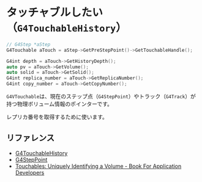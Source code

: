 # タッチャブルしたい（``G4TouchableHistory``）

```cpp
// G4Step *aStep
G4Touchable aTouch = aStep->GetPreStepPoint()->GetTouchableHandle();

G4int depth = aTouch->GetHistoryDepth();
auto pv = aTouch->GetVolume();
auto solid = aTouch->GetSolid();
G4int replica_number = aTouch->GetReplicaNumber();
G4int copy_number = aTouch->GetCopyNumber();
```

``G4VTouchable``は、現在のステップ点（``G4StepPoint``）やトラック（``G4Track``）が持つ物理ボリューム情報のポインターです。

レプリカ番号を取得するために使います。

## リファレンス

- [G4TouchableHistory](https://geant4.kek.jp/Reference/11.2.0/classG4TouchableHistory.html)
- [G4StepPoint](https://geant4.kek.jp/Reference/11.2.0/classG4StepPoint.html)
- [Touchables: Uniquely Identifying a Volume - Book For Application Developers](https://geant4-userdoc.web.cern.ch/UsersGuides/ForApplicationDeveloper/html/Detector/Geometry/geomTouch.html)
